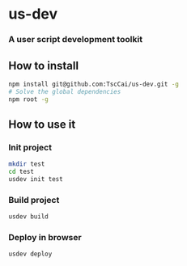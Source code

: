 # us-dev
### A user script development toolkit

## How to install
```bash
npm install git@github.com:TscCai/us-dev.git -g
# Solve the global dependencies
npm root -g

```

## How to use it
### Init project
```bash
mkdir test
cd test
usdev init test
```

### Build project
```bash
usdev build
```

### Deploy in browser
```bash
usdev deploy
```

